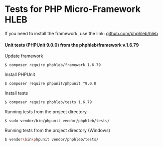 Tests for PHP Micro-Framework HLEB
=====================

 If you need to install the framework, use the link: [github.com/phphleb/hleb](https://github.com/phphleb/hleb) 
 
 
 #### Unit tests (PHPUnit 9.0.0) from the phphleb/framework v.1.6.79

Update framework

```bash
$ composer require phphleb/framework 1.6.79
```

Install PHPUnit

```bash
$ composer require phpunit/phpunit ^9.0.0
```

Install tests

```bash
$ composer require phphleb/tests 1.6.79
```

Running tests from the project directory

```bash
$ sudo vendor/bin/phpunit vendor/phphleb/tests/
```

Running tests from the project directory (Windows)

```bash
$ vendor\bin\phpunit vendor/phphleb/tests/
```
